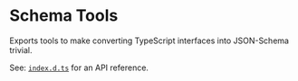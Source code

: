 # Schema Tools

Exports tools to make converting TypeScript interfaces into JSON-Schema trivial.

See: [`index.d.ts`](./src/) for an API reference.
